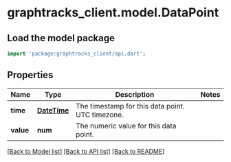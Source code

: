 # graphtracks_client.model.DataPoint

## Load the model package
```dart
import 'package:graphtracks_client/api.dart';
```

## Properties
Name | Type | Description | Notes
------------ | ------------- | ------------- | -------------
**time** | [**DateTime**](DateTime.md) | The timestamp for this data point. UTC timezone. | 
**value** | **num** | The numeric value for this data point. | 

[[Back to Model list]](../README.md#documentation-for-models) [[Back to API list]](../README.md#documentation-for-api-endpoints) [[Back to README]](../README.md)


